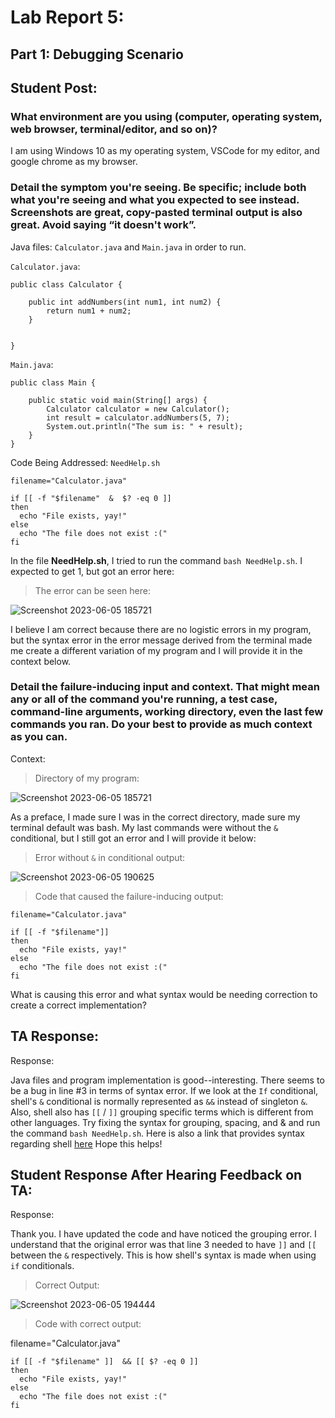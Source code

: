 # Lab Report 5: 

## Part 1: Debugging Scenario

## Student Post: 

### **What environment are you using (computer, operating system, web browser, terminal/editor, and so on)?**

I am using Windows 10 as my operating system, VSCode for my editor, and google chrome as my browser. 


### **Detail the symptom you're seeing. Be specific; include both what you're seeing and what you expected to see instead. Screenshots are great, copy-pasted terminal output is also great. Avoid saying “it doesn't work”.**

Java files: `Calculator.java` and `Main.java` in order to run.

`Calculator.java`:
```
public class Calculator {

    public int addNumbers(int num1, int num2) {
        return num1 + num2;
    }


}
```
`Main.java`:
```
public class Main {

    public static void main(String[] args) {
        Calculator calculator = new Calculator();
        int result = calculator.addNumbers(5, 7);
        System.out.println("The sum is: " + result);
    }
}
```

Code Being Addressed: `NeedHelp.sh`

```
filename="Calculator.java"

if [[ -f "$filename"  &  $? -eq 0 ]]
then
  echo "File exists, yay!"
else
  echo "The file does not exist :("
fi

```

In the file **NeedHelp.sh**, I tried to run the command `bash NeedHelp.sh`. I expected to get 1, but got an error here:
> The error can be seen here:

![Screenshot 2023-06-05 185721](https://github.com/b1luu/cse15l-lab-reports/assets/120772535/1e5a6c6f-56e8-4fe3-b397-898c2a73ca0a)

I believe I am correct because there are no logistic errors in my program, but the syntax error in the error message derived from the terminal made me create a different variation of my program and I will provide it in the context below.

### **Detail the failure-inducing input and context. That might mean any or all of the command you're running, a test case, command-line arguments, working directory, even the last few commands you ran. Do your best to provide as much context as you can.**

Context:

>Directory of my program: 

![Screenshot 2023-06-05 185721](https://github.com/b1luu/cse15l-lab-reports/assets/120772535/cebec08c-b1f6-4b35-9e23-88c07ff4d893)

As a preface, I made sure I was in the correct directory, made sure my terminal default was bash. My last commands were without the `&` conditional, but I still got an error and I will provide it below:
>Error without `&` in conditional output: 

![Screenshot 2023-06-05 190625](https://github.com/b1luu/cse15l-lab-reports/assets/120772535/33f0a275-e9e0-4caf-bfc2-67ec006c149d)

> Code that caused the failure-inducing output:

```
filename="Calculator.java"

if [[ -f "$filename"]]
then
  echo "File exists, yay!"
else
  echo "The file does not exist :("
fi
```

What is causing this error and what syntax would be needing correction to create a correct implementation?


## TA Response:

Response:

 Java files and program implementation is good--interesting. There seems to be a bug in line #3 in terms of syntax error. If we look at the `If` conditional, shell's `&` conditional is normally represented as `&&` instead of singleton `&`. Also, shell also has `[[` / `]]` grouping specific terms which is different from other languages. Try fixing the syntax for grouping, spacing, and & and run the command `bash NeedHelp.sh`. Here is also a link that provides syntax regarding shell [here](https://www.geeksforgeeks.org/conditional-statements-shell-script/#) Hope this helps! 


## Student Response After Hearing Feedback on TA:

Response:

Thank you. I have updated the code and have noticed the grouping error. I understand that the original error was that line 3 needed to have `]]` and `[[` between the `&` respectively. This is how shell's syntax is made when using `if` conditionals. 

>Correct Output:

![Screenshot 2023-06-05 194444](https://github.com/b1luu/cse15l-lab-reports/assets/120772535/7d32e9fc-e140-4548-9d01-8d1bb2b40343)

>Code with correct output:

filename="Calculator.java"
```
if [[ -f "$filename" ]]  && [[ $? -eq 0 ]]
then
  echo "File exists, yay!"
else
  echo "The file does not exist :("
fi
```



